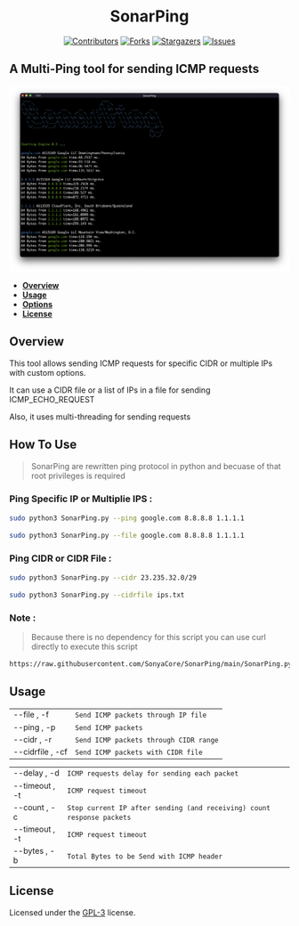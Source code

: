 <div align="center"> <h1> SonarPing </h1>

[![Contributors][contributors-shield]][contributors-url]
[![Forks][forks-shield]][forks-url]
[![Stargazers][stars-shield]][stars-url]
[![Issues][issues-shield]][issues-url]

</div>

##  A Multi-Ping tool for sending ICMP requests

![Sample](contents/Screenshot1.png)

- [**Overview**](#overview)
- [**Usage**](#usage)
- [**Options**](#options)
- [**License**](#license)

## Overview

This tool allows sending ICMP requests for specific CIDR or multiple IPs with custom options.

It can use a CIDR file or a list of IPs in a file for sending ICMP_ECHO_REQUEST

Also, it uses multi-threading for sending requests

## How To Use
> SonarPing are rewritten ping protocol in python and becuase of that root privileges is required

### Ping Specific IP or Multiplie IPS :
```bash
sudo python3 SonarPing.py --ping google.com 8.8.8.8 1.1.1.1
```
```bash
sudo python3 SonarPing.py --file google.com 8.8.8.8 1.1.1.1
```
### Ping CIDR or CIDR File :
```bash
sudo python3 SonarPing.py --cidr 23.235.32.0/29
```
```bash
sudo python3 SonarPing.py --cidrfile ips.txt
```
### Note :
> Because there is no dependency for this script you can use curl directly to execute this script
```bash
https://raw.githubusercontent.com/SonyaCore/SonarPing/main/SonarPing.py | sudo python3 - --cidrfile ips.txt --delay 0.5
```

## Usage
|                |                               |
|----------------|-------------------------------|
|--file , -f     | `Send ICMP packets through IP file`   |
|--ping , -p     | `Send ICMP packets`                   |
|--cidr , -r     | `Send ICMP packets through CIDR range`|
|--cidrfile , -cf| `Send ICMP packets with CIDR file`    |

|                |                               |
|----------------|-------------------------------|
|--delay , -d    |`ICMP requests delay for sending each packet`            |
|--timeout , -t  |`ICMP request timeout`            |
|--count , -c    |`Stop current IP after sending (and receiving) count response packets`|
|--timeout , -t  |`ICMP request timeout`            |
|--bytes , -b    | `Total Bytes to be Send with ICMP header` |

## License
Licensed under the [GPL-3](LICENSE) license.

[contributors-shield]: https://img.shields.io/github/contributors/SonyaCore/SonarPing?style=flat&logo=appveyorg
[contributors-url]: https://github.com/SonyaCore/SonarPing/graphs/contributors
[forks-shield]: https://img.shields.io/github/forks/SonyaCore/SonarPing?style=flat&logo=appveyorg
[forks-url]: https://github.com/SonyaCore/SonarPing/network/members
[stars-shield]: https://img.shields.io/github/stars/SonyaCore/SonarPing?style=flat&logo=appveyorg
[stars-url]: https://github.com/SonyaCore/SonarPing/stargazers
[issues-shield]: https://img.shields.io/github/issues/SonyaCore/SonarPing?style=flat&logo=appveyorg
[issues-url]: https://github.com/SonyaCore/SonarPing/issues
[LICENSE]: https://www.gnu.org/licenses/gpl-3.0.en.html